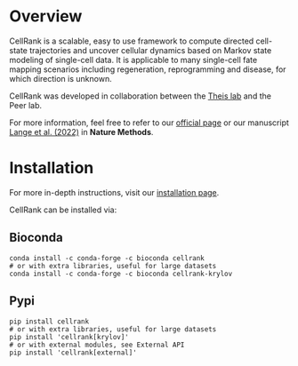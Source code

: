 # Overview
CellRank is a scalable, easy to use framework to compute directed cell-state trajectories and uncover cellular dynamics based on Markov state modeling of single-cell data. It is applicable to many single-cell fate mapping scenarios including regeneration, reprogramming and disease, for which direction is unknown. 

CellRank was developed in collaboration between the [Theis lab](https://github.com/theislab) and the Peer lab.

For more information, feel free to refer to our [official page](https://cellrank.readthedocs.io/en/stable/index.html#) or our manuscript [Lange et al. (2022)](https://www.nature.com/articles/s41592-021-01346-6) in **Nature Methods**.

# Installation
For more in-depth instructions, visit our [installation page](https://cellrank.readthedocs.io/en/stable/installation.html).

CellRank can be installed via:
## Bioconda
```
conda install -c conda-forge -c bioconda cellrank
# or with extra libraries, useful for large datasets
conda install -c conda-forge -c bioconda cellrank-krylov
```
## Pypi
```
pip install cellrank
# or with extra libraries, useful for large datasets
pip install 'cellrank[krylov]'
# or with external modules, see External API
pip install 'cellrank[external]'
```
